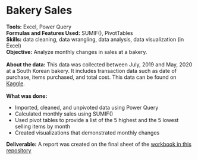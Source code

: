 # Bakery Sales

**Tools:** Excel, Power Query <br />
**Formulas and Features Used:** SUMIF(), PivotTables <br />
**Skills:** data cleaning, data wrangling, data analysis, data visualization (in Excel) <br />
**Objective:** Analyze monthly changes in sales at a bakery. <br />
<br />
**About the data:** This data was collected between July, 2019 and May, 2020 at a South Korean bakery. It includes transaction data such as date of purchase, items purchased, and total cost. This data can be found on [Kaggle](https://www.kaggle.com/datasets/hosubjeong/bakery-sales).  <br />
<br />
**What was done:**
* Imported, cleaned, and unpivoted data using Power Query
* Calculated monthly sales using SUMIF()
* Used pivot tables to provide a list of the 5 highest and the 5 lowest selling items by month 
* Created visualizations that demonstrated monthly changes 

**Deliverable:** A report was created on the final sheet of the [workbook in this repository](https://github.com/vanessa-guzman/Bakery_Sales/blob/main/Bakery_Sales.xlsx)


